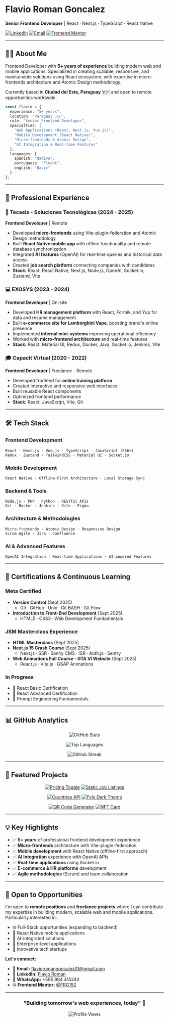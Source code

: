 # Flavio Roman Goncalez

**Senior Frontend Developer** | React · Next.js · TypeScript · React Native

[![LinkedIn](https://img.shields.io/badge/LinkedIn-Connect-0077B5?style=flat&logo=linkedin)](https://www.linkedin.com/in/flavio-roman-1946201b5/)
[![Email](https://img.shields.io/badge/Email-Contact-D14836?style=flat&logo=gmail)](mailto:flavioromangoncalez01@gmail.com)
[![Frontend Mentor](https://img.shields.io/badge/Frontend_Mentor-Profile-5F3DC4?style=flat&logo=frontendmentor)](https://www.frontendmentor.io/profile/FRG152)

---

## 👨‍💻 About Me

Frontend Developer with **5+ years of experience** building modern web and mobile applications. Specialized in creating scalable, responsive, and maintainable solutions using React ecosystem, with expertise in micro-frontends architecture and Atomic Design methodology.

Currently based in **Ciudad del Este, Paraguay** 🇵🇾 and open to remote opportunities worldwide.

```typescript
const flavio = {
  experience: "5+ years",
  location: "Paraguay 🇵🇾",
  role: "Senior Frontend Developer",
  specialties: [
    "Web Applications (React, Next.js, Vue.js)",
    "Mobile Development (React Native)",
    "Micro-frontends & Atomic Design",
    "AI Integration & Real-time Features"
  ],
  languages: {
    spanish: "Native",
    portuguese: "Fluent",
    english: "Basic"
  }
};
```

---

## 💼 Professional Experience

### 🚀 Tecasis - Soluciones Tecnológicas (2024 - 2025)
**Frontend Developer** | Remote

- Developed **micro-frontends** using Vite-plugin-federation and Atomic Design methodology
- Built **React Native mobile app** with offline functionality and remote database synchronization
- Integrated **AI features** (OpenAI) for real-time queries and historical data access
- Created **job search platform** connecting companies with candidates
- **Stack:** React, React Native, Next.js, Node.js, OpenAI, Socket.io, Zustand, Vite

### 💻 EXOSYS (2023 - 2024)
**Frontend Developer** | On-site

- Developed **HR management platform** with React, Formik, and Yup for data and resume management
- Built **e-commerce site for Lamborghini Vape**, boosting brand's online presence
- Implemented **internal mini-systems** improving operational efficiency
- Worked with **micro-frontend architecture** and real-time features
- **Stack:** React, Material UI, Redux, Docker, Java, Socket.io, Jenkins, Vite

### 🎓 Capacit Virtual (2020 - 2022)
**Frontend Developer** | Freelance - Remote

- Developed frontend for **online training platform**
- Created interactive and responsive web interfaces
- Built reusable React components
- Optimized frontend performance
- **Stack:** React, JavaScript, Vite, Git

---

## 🛠️ Tech Stack

### Frontend Development
```
React · Next.js · Vue.js · TypeScript · JavaScript (ES6+)
Redux · Zustand · TailwindCSS · Material UI · Socket.io
```

### Mobile Development
```
React Native · Offline-First Architecture · Local Storage Sync
```

### Backend & Tools
```
Node.js · PHP · Python · RESTful APIs
Git · Docker · Jenkins · Vite · Figma
```

### Architecture & Methodologies
```
Micro-frontends · Atomic Design · Responsive Design
Scrum Agile · Jira · Confluence
```

### AI & Advanced Features
```
OpenAI Integration · Real-time Applications · AI-powered Features
```

---

## 📜 Certifications & Continuous Learning

### Meta Certified
- **Version Control** (Sept 2025)
  - Git · GitHub · Unix · Git BASH · Git Flow
- **Introduction to Front-End Development** (Sept 2025)
  - HTML5 · CSS3 · Web Development Fundamentals

### JSM Masterclass Experience
- **HTML Masterclass** (Sept 2025)
- **Next.js 15 Crash Course** (Sept 2025)
  - Next.js · SSR · Sanity CMS · ISR · Auth.js · Sentry
- **Web Animations Full Course - GTA VI Website** (Sept 2025)
  - React.js · Vite.js · GSAP Animations

### In Progress
- 🎯 React Basic Certification
- 🎯 React Advanced Certification
- 🎯 Prompt Engineering Fundamentals

---

## 📊 GitHub Analytics

<div align="center">
  
![GitHub Stats](https://github-readme-stats.vercel.app/api?username=FlavioRoman&show_icons=true&theme=tokyonight&hide_border=true&bg_color=1a1b27&title_color=70a5fd&icon_color=bf91f3&text_color=38bdae)

![Top Languages](https://github-readme-stats.vercel.app/api/top-langs/?username=FlavioRoman&layout=compact&theme=tokyonight&hide_border=true&bg_color=1a1b27&title_color=70a5fd&text_color=38bdae)

![GitHub Streak](https://github-readme-streak-stats.herokuapp.com/?user=FlavioRoman&theme=tokyonight&hide_border=true&background=1a1b27&ring=70a5fd&fire=bf91f3&currStreakLabel=38bdae)

</div>

---

## 🎯 Featured Projects

<div align="center">

[![Pricing Toggle](https://github-readme-stats.vercel.app/api/pin/?username=FlavioRoman&repo=pricing_toggle&theme=tokyonight&hide_border=true&bg_color=1a1b27&title_color=70a5fd&icon_color=bf91f3&text_color=38bdae)](https://github.com/FlavioRoman/pricing_toggle)
[![Static Job Listings](https://github-readme-stats.vercel.app/api/pin/?username=FlavioRoman&repo=static_job_listings&theme=tokyonight&hide_border=true&bg_color=1a1b27&title_color=70a5fd&icon_color=bf91f3&text_color=38bdae)](https://github.com/FlavioRoman/static_job_listings)

[![Countries API](https://github-readme-stats.vercel.app/api/pin/?username=FlavioRoman&repo=est_countries_api_with_color_theme_switcher&theme=tokyonight&hide_border=true&bg_color=1a1b27&title_color=70a5fd&icon_color=bf91f3&text_color=38bdae)](https://github.com/FlavioRoman/est_countries_api_with_color_theme_switcher)
[![Fylo Dark Theme](https://github-readme-stats.vercel.app/api/pin/?username=FlavioRoman&repo=fylo_dark_theme&theme=tokyonight&hide_border=true&bg_color=1a1b27&title_color=70a5fd&icon_color=bf91f3&text_color=38bdae)](https://github.com/FlavioRoman/fylo_dark_theme)

[![QR Code Generator](https://github-readme-stats.vercel.app/api/pin/?username=FlavioRoman&repo=qr-code-js&theme=tokyonight&hide_border=true&bg_color=1a1b27&title_color=70a5fd&icon_color=bf91f3&text_color=38bdae)](https://github.com/FlavioRoman/qr-code-js)
[![NFT Card](https://github-readme-stats.vercel.app/api/pin/?username=FlavioRoman&repo=nft_card&theme=tokyonight&hide_border=true&bg_color=1a1b27&title_color=70a5fd&icon_color=bf91f3&text_color=38bdae)](https://github.com/FlavioRoman/nft_card)

</div>

---

## 💡 Key Highlights

- ✅ **5+ years** of professional frontend development experience
- ✅ **Micro-frontends** architecture with Vite-plugin-federation
- ✅ **Mobile development** with React Native (offline-first approach)
- ✅ **AI Integration** experience with OpenAI APIs
- ✅ **Real-time applications** using Socket.io
- ✅ **E-commerce & HR platforms** development
- ✅ **Agile methodologies** (Scrum) and team collaboration

---

## 💼 Open to Opportunities

I'm open to **remote positions** and **freelance projects** where I can contribute my expertise in building modern, scalable web and mobile applications. Particularly interested in:

- 🌐 Full-Stack opportunities (expanding to backend)
- 📱 React Native mobile applications
- 🤖 AI-integrated solutions
- 🏢 Enterprise-level applications
- 🚀 Innovative tech startups

**Let's connect:**
- 📧 **Email:** [flavioromangoncalez01@gmail.com](mailto:flavioromangoncalez01@gmail.com)
- 💼 **LinkedIn:** [Flavio Roman](https://www.linkedin.com/in/flavio-roman-1946201b5/)
- 📱 **WhatsApp:** +595 984 415243
- 🌐 **Frontend Mentor:** [@FRG152](https://www.frontendmentor.io/profile/FRG152)

---

<div align="center">
  
### "Building tomorrow's web experiences, today" 🚀

![Profile Views](https://komarev.com/ghpvc/?username=FlavioRoman&color=70a5fd&style=flat)

</div>
